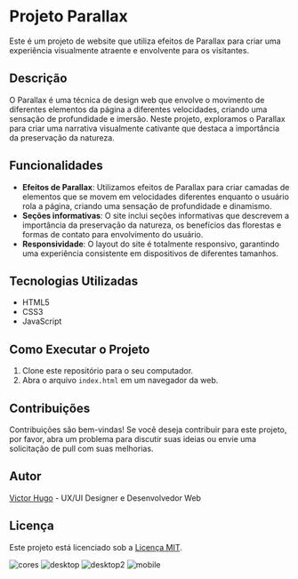 # Projeto Parallax

Este é um projeto de website que utiliza efeitos de Parallax para criar uma experiência visualmente atraente e envolvente para os visitantes.

## Descrição

O Parallax é uma técnica de design web que envolve o movimento de diferentes elementos da página a diferentes velocidades, criando uma sensação de profundidade e imersão. Neste projeto, exploramos o Parallax para criar uma narrativa visualmente cativante que destaca a importância da preservação da natureza.

## Funcionalidades

- **Efeitos de Parallax**: Utilizamos efeitos de Parallax para criar camadas de elementos que se movem em velocidades diferentes enquanto o usuário rola a página, criando uma sensação de profundidade e dinamismo.
- **Seções informativas**: O site inclui seções informativas que descrevem a importância da preservação da natureza, os benefícios das florestas e formas de contato para envolvimento do usuário.
- **Responsividade**: O layout do site é totalmente responsivo, garantindo uma experiência consistente em dispositivos de diferentes tamanhos.

## Tecnologias Utilizadas

- HTML5
- CSS3
- JavaScript

## Como Executar o Projeto

1. Clone este repositório para o seu computador.
2. Abra o arquivo `index.html` em um navegador da web.

## Contribuições

Contribuições são bem-vindas! Se você deseja contribuir para este projeto, por favor, abra um problema para discutir suas ideias ou envie uma solicitação de pull com suas melhorias.

## Autor

[Victor Hugo](link) - UX/UI Designer e Desenvolvedor Web

## Licença

Este projeto está licenciado sob a [Licença MIT](link-para-o-arquivo-LICENSE).

![cores](https://github.com/victorhugosr/victorhugosr/assets/125200045/7e8b1e8f-5487-4587-be25-50761b368233)
![desktop](https://github.com/victorhugosr/victorhugosr/assets/125200045/f3e1262a-0003-469c-997e-53047a89526d)
![desktop2](https://github.com/victorhugosr/victorhugosr/assets/125200045/4fcfa743-5e67-427d-b7fd-c7d18096592e)
![mobile](https://github.com/victorhugosr/victorhugosr/assets/125200045/c193c74d-7dff-488e-a165-b0bf55f61867)

